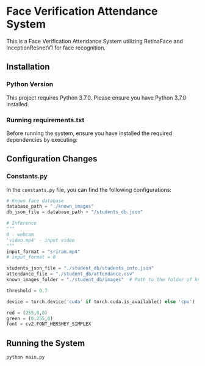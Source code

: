 

# Face Verification Attendance System

This is a Face Verification Attendance System utilizing RetinaFace and InceptionResnetV1 for face recognition.

## Installation

### Python Version
This project requires Python 3.7.0. Please ensure you have Python 3.7.0 installed.

### Running requirements.txt
Before running the system, ensure you have installed the required dependencies by executing:


## Configuration Changes

### Constants.py
In the `constants.py` file, you can find the following configurations:

```python
# Known face database
database_path = "./known_images"
db_json_file = database_path + "/students_db.json"

# Inference
"""
0 - webcam
'video.mp4' - input video
"""
input_format = "sriram.mp4"
# input_format = 0

students_json_file = "./student_db/students_info.json"
attendance_file = "./student_db/attendance.csv"
known_images_folder = "./student_db/images"  # Path to the folder of known images

threshold = 0.7

device = torch.device('cuda' if torch.cuda.is_available() else 'cpu')

red = (255,0,0)
green = (0,255,0)
font = cv2.FONT_HERSHEY_SIMPLEX

```
## Running the System

```
python main.py

